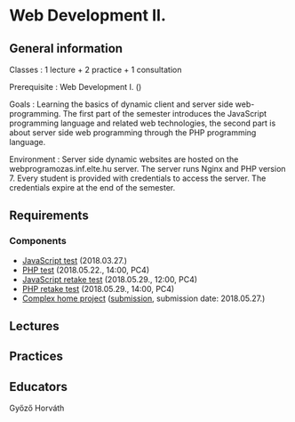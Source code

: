 # Web Development II.

## General information

Classes
: 1 lecture + 2 practice + 1 consultation

Prerequisite
: Web Development I. ()

Goals
: Learning the basics of dynamic client and server side web-programming. The first part of the semester introduces the JavaScript programming language and related web technologies, the second part is about server side web programming through the PHP programming language.

Environment
: Server side dynamic websites are hosted on the webprogramozas.inf.elte.hu server. The server runs Nginx and PHP version 7. Every student is provided with credentials to access the server. The credentials expire at the end of the semester.

## Requirements

### Components

- [JavaScript test](http://webprogramozas.inf.elte.hu/webdev2/tests/js_test.html) (2018.03.27.)
- [PHP test](http://webprogramozas.inf.elte.hu/webdev2/tests/php_test.html) (2018.05.22., 14:00, PC4)
- [JavaScript retake test](http://webprogramozas.inf.elte.hu/webdev2/tests/js_retake_test.html) (2018.05.29., 12:00, PC4)
- [PHP retake test](http://webprogramozas.inf.elte.hu/webdev2/tests/php_retake_test.html) (2018.05.29., 14:00, PC4)
- [Complex home project](http://webprogramozas.inf.elte.hu/webdev2/tests/mastermind.html) ([submission](http://webprogramozas.inf.elte.hu/ebr), submission date: 2018.05.27.)


<!--Összevont (folyamatos) értékelésű tárgy.

## Az értékelés összetevői

* Beadandó feladat: JavaScript (DOM)
    Határidő: 2017. november 19. éjfél
* Beadandó feladat: JavaScript (canvas)
    Határidő: 2017. december 31. éjfél  
* Beadandó feladat: PHP
    Határidő: 2018. január 21. éjfél


## A beadandók értékelése

* A beadandók értékelése jeggyel történik: 1-5 jegy kapható rá.
* Az értékelés egy mindenki számára elérhető szempontok alapján történik.
* A beadandókat határidőre kell elkészíteni.
* A beadandókat a webprogramozas szerverre kell feltölteni a [feltöltő felületen](http://webprogramozas.inf.elte.hu/ebr) keresztül.
* A beadandók plágiumellenőrzésen mennek keresztül az esetleges másolásokat kiszűrendő.
* A beadandók készítőit szükség esetén megkérhetjük megoldásaik megvédésére.

## Jegyszerzés feltételei

* Részvétel a gyakorlatok legalább 75%-án (maximum 3 hiányzás)
* Három elfogadott beadandó

## Értékelés

* A három beadandó feladat jegyének átlaga

-->

## Lectures

## Practices

## Educators

Győző Horváth

<!--
# Segédanyagok

## Elektronikus tananyag

* [Bevezetés a kliens- és szerveroldali webalkalmazások készítésébe (elektronikus tananyag)](http://webprogramozas.inf.elte.hu/tananyag/wf2/index.html)

# Oktatók

## Előadó

Horváth Győző

## Gyakorlatvezető

Horváth Győző

-->